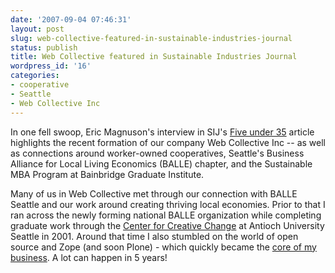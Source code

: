 ```yaml
---
date: '2007-09-04 07:46:31'
layout: post
slug: web-collective-featured-in-sustainable-industries-journal
status: publish
title: Web Collective featured in Sustainable Industries Journal
wordpress_id: '16'
categories:
- cooperative
- Seattle
- Web Collective Inc
---
```


In one fell swoop, Eric Magnuson's interview in SIJ's [Five under 35](http://www.sustainableindustries.com/sijnews/9482077.html) article highlights the recent formation of our company Web Collective Inc -- as well as connections around worker-owned cooperatives, Seattle's Business Alliance for Local Living Economics (BALLE) chapter, and the Sustainable MBA Program at Bainbridge Graduate Institute.

Many of us in Web Collective met through our connection with BALLE Seattle and our work around creating thriving local economies.  Prior to that I ran across the newly forming national BALLE organization while completing graduate work through the [Center for Creative Change](http://www.antiochsea.edu/about/creativechange/) at Antioch University Seattle in 2001.  Around that time I also stumbled on the world of open source and Zope (and soon Plone) - which quickly became the [core of my business](http://www.evolvingbits.com/about/). A lot can happen in 5 years!
